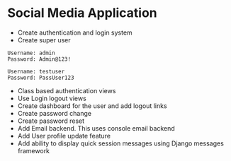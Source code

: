 # Social Media Application

- Create authentication and login system
- Create super user

```plaintext
Username: admin
Password: Admin@123!

Username: testuser
Password: PassUser123
```

- Class based authentication views
- Use Login logout views
- Create dashboard for the user and add logout links
- Create password change
- Create password reset
- Add Email backend. This uses console email backend
- Add User profile update feature
- Add ability to display quick session messages using Django messages framework
